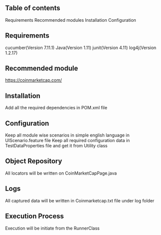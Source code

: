## Table of contents
Requirements
Recommended modules
Installation
Configuration


## Requirements
cucumber(Version 7.11.1)
Java(Version 1.11)
junit(Version 4.11)
log4j(Version 1.2.17)


## Recommended module
https://coinmarketcap.com/


## Installation
Add all the required dependencies in POM.xml file


##  Configuration
Keep all module wise scenarios in simple english language in UIScenario.feature file
Keep all required configuration data in TestDataProperties file and get it from Utility class


## Object Repository
All locators will be written on CoinMarketCapPage.java 


## Logs
All captured data will be written in Coinmarketcap.txt file under log folder


## Execution Process
Execution will be initiate from the RunnerClass

